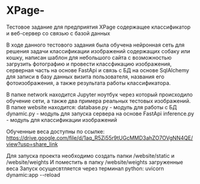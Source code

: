 # XPage-
Тестовое задание для предприятия XPage содержащее классификатор и веб-сервер со связью с базой данных

В ходе данного тестового задания была обучена нейронная сеть для решения задачи классификации изображений содержащих собаку или кошку, 
написан шаблон для небольшого сайта с возможностью загрузить фотографию и провести классфикацию изображения, серверная часть на основе FastApi 
и связь с БД на основе SqlAlchemy для записи в базу данных визита пользователя, названия его фотоизображения, а также результата работы классификатора.

В папке network находится Jupyter ноутбук через который происходило обучение сети, а также два примера реальных тестовых изображений.
В папке website находится:
database.py - модуль для работы с БД
dynamic.py - модуль для запуска сервера на основе FastApi
inference.py - модуль для классификации изображений

Обученные веса доступны по ссылке:
https://drive.google.com/file/d/1aq_R5Zi55r9tUGcMMD3ahZO7OVgNN4QE/view?usp=share_link

Для запуска проекта необходимо создать папки /website/static и /website/weights
И поместить в папку /website/weights загруженные веса
Запуск осущесвтляется через терминал python: uvicorn dynamic:app --reload
